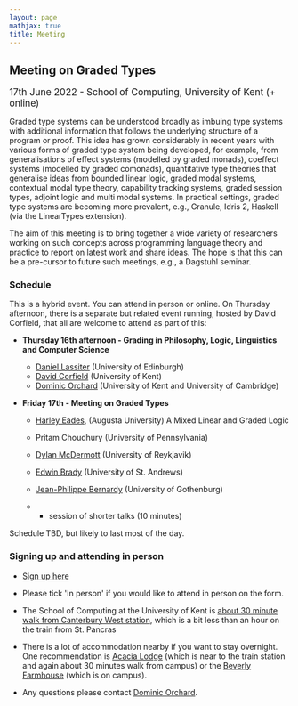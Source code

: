 ```yaml
---
layout: page
mathjax: true
title: Meeting
---
```


Meeting on Graded Types
------------------------

<span style='font-size:larger'>17th June 2022 - School of Computing, University of Kent (+ online)</span>

Graded type systems can be understood broadly as
 imbuing type systems with additional information that follows the underlying structure of a program or proof.
This idea has grown considerably in recent years with various forms of graded type system being developed, for example, from generalisations of effect
systems (modelled by graded monads), coeffect systems (modelled by graded comonads), quantitative type theories that generalise ideas from bounded
linear logic, graded modal systems, contextual modal type theory, capability tracking systems, graded session types, adjoint logic and multi modal systems.
In practical settings, graded type systems are becoming more prevalent, e.g., Granule, Idris 2, Haskell (via the LinearTypes extension).

The aim of this meeting is to bring together a wide variety of researchers working on such concepts across programming language theory and practice to report on latest work and share ideas. The hope is that this can be a pre-cursor to future such meetings, e.g., a Dagstuhl seminar.

### Schedule

This is a hybrid event. You can attend in person or online. On Thursday afternoon, there is a separate
but related event running, hosted by David Corfield, that all are welcome to attend as part of this:

- **Thursday 16th afternoon - Grading in Philosophy, Logic, Linguistics and Computer Science**

    - [Daniel Lassiter](http://web.stanford.edu/~danlass/) (University of Edinburgh)
    - [David Corfield](https://www.kent.ac.uk/philosophy/people/1689/corfield-david) (University of Kent)
    - [Dominic Orchard](https://granule-project.github.io) (University of Kent and University of Cambridge)

- **Friday 17th - Meeting on Graded Types**

    - [Harley Eades](https://metatheorem.org/), (Augusta University) A Mixed Linear and Graded Logic 
    - Pritam Choudhury (University of Pennsylvania)
    - [Dylan McDermott](https://dylanm.org/) (University of Reykjavik)
    - [Edwin Brady](https://www.type-driven.org.uk/edwinb/) (University of St. Andrews)
    - [Jean-Philippe Bernardy](https://jyp.github.io/) (University of Gothenburg)

    - + session of shorter talks (10 minutes)

Schedule TBD, but likely to last most of the day. 

### Signing up and attending in person

- [Sign up here](https://forms.gle/yYPp7kodQ8478nSZA)
- Please tick 'In person' if you would like to attend in person on the form.
- The School of Computing at the University of Kent is [about 30 minute walk from Canterbury West station](https://www.google.com/maps/dir/canterbury+west/Cornwallis+South+East+(Octagon),+University+Of+Kent,+St+Stephen's+Hill,+Canterbury+CT2+7NL/@51.2914835,1.0652968,15z/data=!3m1!4b1!4m14!4m13!1m5!1m1!1s0x47decbb6b38183cb:0x578821196fcdcd35!2m2!1d1.07533!2d51.28427!1m5!1m1!1s0x47decba874d2f7c7:0x6d4d3c9d25aaf5da!2m2!1d1.07126!2d51.2988783!3e2?hl=en), which is a bit less than an hour on the train from St. Pancras
- There is a lot of accommodation nearby if you want to stay overnight. One recommendation is [Acacia Lodge](https://www.acacialodge.co.uk/) (which is near to the train station and again about 30 minutes walk from campus) or the [Beverly Farmhouse](https://www.kent.ac.uk/conferences-and-events/holidays/beverley-farmhouse) (which is on campus).

- Any questions please contact [Dominic Orchard](mailto:d.a.orchard@kent.ac.uk).
